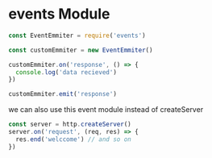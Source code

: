 # events Module
```js
const EventEmmiter = require('events')

const customEmmiter = new EventEmmiter()

customEmmiter.on('response', () => {
  console.log('data recieved')
})

customEmmiter.emit('response')
```

we can also use this event module instead of createServer

```js
const server = http.createServer()
server.on('request', (req, res) => {
  res.end('welccome') // and so on
})
